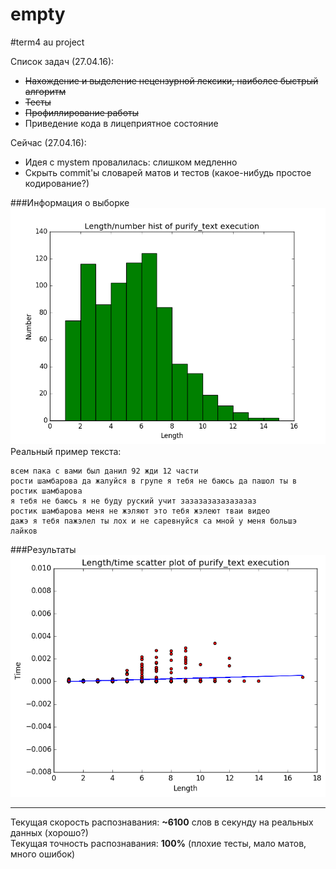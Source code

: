 empty
=======
#term4 au project

Список задач (27.04.16):

* ~~Нахождение и выделение нецензурной лексики, наиболее быстрый алгоритм~~
* ~~Тесты~~
* ~~Профиллирование работы~~
* Приведение кода в лицеприятное состояние

Сейчас (27.04.16):

* Идея с mystem провалилась: слишком медленно
* Скрыть commit'ы словарей матов и тестов (какое-нибудь простое кодирование?)

###Информация о выборке
![Граффик](src/test/resources/plots/length_number_plot.png "Граффик") <br />
Реальный пример текста:
```
всем пака с вами был данил 92 жди 12 части
рости шамбарова да жалуйся в групе я тебя не баюсь да пашол ты в ростик шамбарова
я тебя не баюсь я не буду руский учит зазазазазазазазаз
ростик шамбарова меня не жэляют это тебя жэлеют тваи видео
дажэ я тебя пажэлел ты лох и не саревнуйся са мной у меня большэ лайков
```

###Результаты
![Граффик](src/test/resources/plots/length_time_plot.png "Граффик") <br />


***

Текущая скорость распознавания: **~6100** слов в секунду на реальных данных (хорошо?) <br />
Текущая точность распознавания: **100%** (плохие тесты, мало матов, много ошибок)






